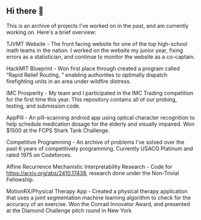 ## Hi there 👋

This is an archive of projects I've worked on in the past, and am currently working on. Here's a brief overview:

TJVMT Website - The front facing website for one of the top high-school math teams in the nation. I worked on the website my junior year, fixing errors as a statistician, and continue to monitor the website as a co-captain. 

HackMIT Blueprint - Won first place through created a program called “Rapid Relief Routing, ” enabling authorities to optimally dispatch firefighting units in an area under wildfire distress.

IMC Prosperity - My team and I participated in the IMC Trading competition for the first time this year. This repository contains all of our probing, testing, and submission code. 

AppPill - An pill-scanning android app using optical character recognition to help schedule medication dosage for the elderly and visually impaired. Won $1500 at the FCPS Shark Tank Challenge. 

Competitive Programming - An archive of problems I've solved over the past 6 years of competitively programming. Currently USACO Platinum and rated 1975 on Codeforces. 

Affine Recurrence Mechanistic Interpretability Research - Code for https://arxiv.org/abs/2410.17438, research done under the Non-Trivial Fellowship. 

MotionRX/Physical Therapy App - Created a physical therapy application that uses a joint segmentation machine learning algorithm to check for the accuracy of an exercise. Won the Conrad Innovator Award, and presented at the Diamond Challenge pitch round in New York

